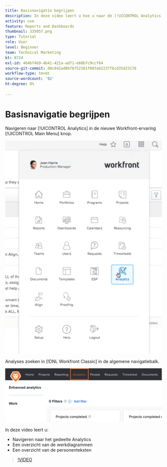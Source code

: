 ```yaml
---
title: Basisnavigatie begrijpen
description: In deze video leert u hoe u naar de [!UICONTROL Analytics] en bekijk een overzicht van de werkkaarten en de personenteksten in [!DNL  Workfront].
activity: use
feature: Reports and Dashboards
thumbnail: 335057.png
type: Tutorial
role: User
level: Beginner
team: Technical Marketing
kt: 8724
exl-id: 464bf4b9-4b41-421a-ad71-e60b7c9ccf64
source-git-commit: d0c842ad8bf6f52161f003a62237fbcd35d23176
workflow-type: tm+mt
source-wordcount: '92'
ht-degree: 0%

---
```


# Basisnavigatie begrijpen

Navigeren naar [!UICONTROL Analytics] in de nieuwe Workfront-ervaring [!UICONTROL Main Menu] knop.

![Een afbeelding om de [!UICONTROL Analytics] in de Workfront [!UICONTROL main menu]](assets/Navigate-NWE.png)

Analyses zoeken in [!DNL Workfront Classic] in de algemene navigatiebalk.

![Een afbeelding om de [!UICONTROL Analytics] in de [!DNL Workfront Classic]](assets/Navigate-Classic.png)

In deze video leert u:

* Navigeren naar het gedeelte Analytics
* Een overzicht van de werkdiagrammen
* Een overzicht van de personenteksten

>[!VIDEO](https://video.tv.adobe.com/v/335057/?quality=12)
